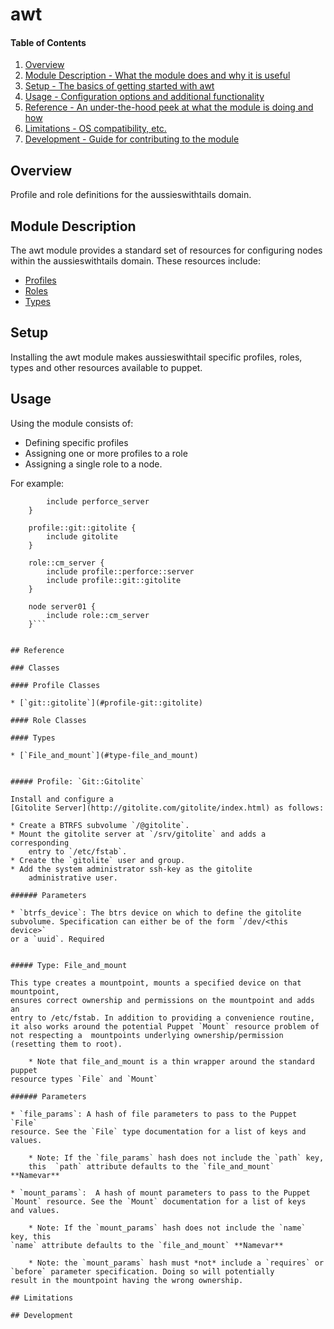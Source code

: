# awt

#### Table of Contents
1. [Overview](#overview)
2. [Module Description - What the module does and why it is useful](#module-description)
3. [Setup - The basics of getting started with awt](#setup)
4. [Usage - Configuration options and additional functionality](#usage)
5. [Reference - An under-the-hood peek at what the module is doing and how](#reference)
6. [Limitations - OS compatibility, etc.](#limitations)
7. [Development - Guide for contributing to the module](#development)

## Overview

Profile and role definitions for the aussieswithtails domain.

## Module Description

The awt module provides a standard set of resources for configuring nodes
within the aussieswithtails domain. These resources include:

* [Profiles](#profiles)
* [Roles](#roles)
* [Types](#types)

## Setup

Installing the awt module makes aussieswithtail specific 
profiles, roles, types and other resources available to puppet.

## Usage

Using the module consists of:

 * Defining specific profiles
 * Assigning one or more profiles to a role
 * Assigning a single role to a node.

For example:
```profile::perforce::server {
        include perforce_server
    }
    
    profile::git::gitolite {
        include gitolite
    }
    
    role::cm_server {
        include profile::perforce::server
        include profile::git::gitolite
    }
    
    node server01 {
        include role::cm_server
    }```


## Reference

### Classes

#### Profile Classes

* [`git::gitolite`](#profile-git::gitolite)

#### Role Classes

#### Types

* [`File_and_mount`](#type-file_and_mount)


##### Profile: `Git::Gitolite`

Install and configure a 
[Gitolite Server](http://gitolite.com/gitolite/index.html) as follows:

* Create a BTRFS subvolume `/@gitolite`.
* Mount the gitolite server at `/srv/gitolite` and adds a corresponding
    entry to `/etc/fstab`.
* Create the `gitolite` user and group.
* Add the system administrator ssh-key as the gitolite 
    administrative user.
    
###### Parameters

* `btrfs_device`: The btrs device on which to define the gitolite 
subvolume. Specification can either be of the form `/dev/<this device>` 
or a `uuid`. Required


##### Type: File_and_mount

This type creates a mountpoint, mounts a specified device on that mountpoint,
ensures correct ownership and permissions on the mountpoint and adds an
entry to /etc/fstab. In addition to providing a convenience routine, 
it also works around the potential Puppet `Mount` resource problem of 
not respecting a  mountpoints underlying ownership/permission
(resetting them to root).

    * Note that file_and_mount is a thin wrapper around the standard puppet 
resource types `File` and `Mount`

###### Parameters

* `file_params`: A hash of file parameters to pass to the Puppet `File` 
resource. See the `File` type documentation for a list of keys and 
values.

    * Note: If the `file_params` hash does not include the `path` key, 
    this  `path` attribute defaults to the `file_and_mount` **Namevar**

* `mount_params`:  A hash of mount parameters to pass to the Puppet 
`Mount` resource. See the `Mount` documentation for a list of keys 
and values.

    * Note: If the `mount_params` hash does not include the `name` key, this 
`name` attribute defaults to the `file_and_mount` **Namevar**

    * Note: the `mount_params` hash must *not* include a `requires` or 
`before` parameter specification. Doing so will potentially
result in the mountpoint having the wrong ownership.

## Limitations

## Development

